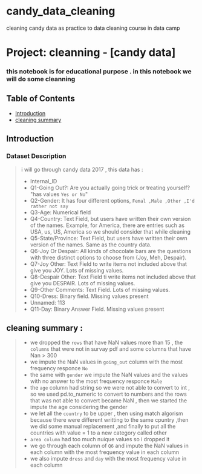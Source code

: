 # candy_data_cleaning
cleaning candy data as practice to data cleaning course in data camp

# Project: cleanning - [candy data]
### this notebook is for educational purpose . in this notebook we will do some cleanning

## Table of Contents
<ul>
<li><a href="#intro">Introduction</a></li>
<li><a href="#cleaning summary">cleaning summary</a></li>
  
</ul>

<a id='intro'></a>
## Introduction

### Dataset Description 

> i will go through candy data 2017 , this data has :
>- Internal_ID
>- Q1-Going Out?: Are you actually going trick or treating yourself? "has values `Yes or No`"
>- Q2-Gender: It has four different options, `Femal ,Male ,Other ,I'd rather not say`
>- Q3-Age: Numerical field
>- Q4-Country: Text Field, but users have written their own version of the names. Example, for America, there are entries such as USA, us, US, America so we should consider that while cleaning
>- Q5-State/Province: Text Field, but users have written their own version of the names. Same as the country data.
>- Q6-Joy Or Despair: All kinds of chocolate bars are the questions with three distinct options to choose from (Joy, Meh, Despair).
>- Q7-Joy Other: Text Field to write items not included above that give you JOY. Lots of missing values.
>- Q8-Despair Other: Text Field ti write items not included above that give you DESPAIR. Lots of missing values.
>- Q9-Other Comments: Text Field. Lots of missing values.
>- Q10-Dress: Binary field. Missing values present
>- Unnamed: 113
>- Q11-Day: Binary Answer Field. Missing values present

<a id='cleaning summary'></a>
## cleaning summary :
> - we dropped the `rows` that have NaN values more than 15 , the `columns` that were not in survay pdf and some columns that have Nan > 300
>- we impute the NaN values in `going_out` column with the most frequency responce `No`
>- the same with `gender` we impute the NaN values and the values with no answer to the most frequency responce `Male`
>- the `age` column had string so we were not able to convert to int , so we used pd.to_numeric to convert to numbers and the rows that was not able to convert became NaN , then we started the impute the age considering the gender
>- we let all the `country` to be upper , then using match algorism because there were different writting to the same cpuntry ,then we did some manual replacement ,and finally to put all the countries with value = 1 to a new category called other
>- `area column` had too much nuique values so i dropped it
>- we go through each column of `Q6` and impute the NaN values in each column with the most frequency value in each column
>- we also impute `dress` and `day` with the most frequency value in each column
